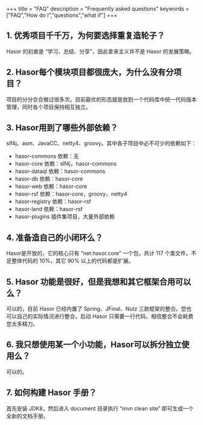 +++
title = "FAQ"
description = "Frequently asked questions"
keywords = ["FAQ","How do I","questions","what if"]
+++

## 1. 优秀项目千千万，为何要选择重复造轮子？

Hasor 的初衷是 “学习、总结、分享”，因此拿来主义并不是 Hasor 的发展策略。

## 2. Hasor每个模块项目都很庞大，为什么没有分项目？

项目的分分合合做过很多次。目前最优的形态就是放到一个代码库中统一代码版本管理，同时各个项目保持相互独立。

## 3. Hasor用到了哪些外部依赖？

slf4j、asm、JavaCC、netty4、groovy。其中各子项目中必不可少的依赖如下：

* hasor-commons 依赖：无
* hasor-core 依赖：slf4j，hasor-commons
* hasor-dataql 依赖：hasor-commons
* hasor-db 依赖：hasor-core
* hasor-web 依赖：hasor-core
* hasor-rsf 依赖：hasor-core，groovy，netty4
* hasor-registry 依赖：hasor-rsf
* hasor-land 依赖：hasor-rsf
* hasor-plugins 插件集项目，大量外部依赖

## 4. 准备造自己的小闭环么？

Hasor是开放的，它的核心只有 “net.hasor.core” 一个包，共计 117 个类文件。不足整体代码的 10%，其它 90% 以上的代码都是扩展。

## 5. Hasor 功能是很好，但是我想和其它框架合用可以么？

可以的，目前 Hasor 已经内置了 Spring、JFinal、Nutz 三款框架的整合。您也可以自己的实际情况进行整合。启动 Hasor 只需要一行代码，相信整合不会耗费您太多精力。

## 6. 我只想使用某一个小功能，Hasor可以拆分独立使用么？

可以的。

## 7. 如何构建 Hasor 手册？

首先安装 JDK8，然后进入 document 目录执行 “mvn clean site” 即可生成一个全新的文档手册。
